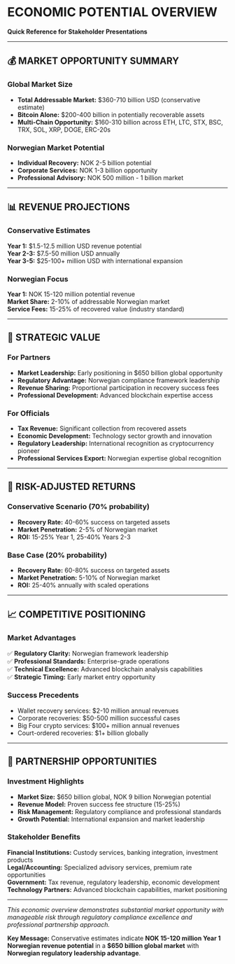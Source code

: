 # ECONOMIC POTENTIAL OVERVIEW
**Quick Reference for Stakeholder Presentations**

---

## 💰 **MARKET OPPORTUNITY SUMMARY**

### **Global Market Size**
- **Total Addressable Market:** $360-710 billion USD (conservative estimate)
- **Bitcoin Alone:** $200-400 billion in potentially recoverable assets
- **Multi-Chain Opportunity:** $160-310 billion across ETH, LTC, STX, BSC, TRX, SOL, XRP, DOGE, ERC-20s

### **Norwegian Market Potential**
- **Individual Recovery:** NOK 2-5 billion potential
- **Corporate Services:** NOK 1-3 billion opportunity
- **Professional Advisory:** NOK 500 million - 1 billion market

---

## 📊 **REVENUE PROJECTIONS**

### **Conservative Estimates**
**Year 1:** $1.5-12.5 million USD revenue potential  
**Year 2-3:** $7.5-50 million USD annually  
**Year 3-5:** $25-100+ million USD with international expansion  

### **Norwegian Focus**
**Year 1:** NOK 15-120 million potential revenue  
**Market Share:** 2-10% of addressable Norwegian market  
**Service Fees:** 15-25% of recovered value (industry standard)  

---

## 🎯 **STRATEGIC VALUE**

### **For Partners**
- **Market Leadership:** Early positioning in $650 billion global opportunity
- **Regulatory Advantage:** Norwegian compliance framework leadership
- **Revenue Sharing:** Proportional participation in recovery success fees
- **Professional Development:** Advanced blockchain expertise access

### **For Officials**
- **Tax Revenue:** Significant collection from recovered assets
- **Economic Development:** Technology sector growth and innovation
- **Regulatory Leadership:** International recognition as cryptocurrency pioneer
- **Professional Services Export:** Norwegian expertise global recognition

---

## 🏦 **RISK-ADJUSTED RETURNS**

### **Conservative Scenario (70% probability)**
- **Recovery Rate:** 40-60% success on targeted assets
- **Market Penetration:** 2-5% of Norwegian market
- **ROI:** 15-25% Year 1, 25-40% Years 2-3

### **Base Case (20% probability)**  
- **Recovery Rate:** 60-80% success on targeted assets
- **Market Penetration:** 5-10% of Norwegian market
- **ROI:** 25-40% annually with scaled operations

---

## 📈 **COMPETITIVE POSITIONING**

### **Market Advantages**
✅ **Regulatory Clarity:** Norwegian framework leadership  
✅ **Professional Standards:** Enterprise-grade operations  
✅ **Technical Excellence:** Advanced blockchain analysis capabilities  
✅ **Strategic Timing:** Early market entry opportunity  

### **Success Precedents**
- Wallet recovery services: $2-10 million annual revenues
- Corporate recoveries: $50-500 million successful cases
- Big Four crypto services: $100+ million annual revenues
- Court-ordered recoveries: $1+ billion globally

---

## 💼 **PARTNERSHIP OPPORTUNITIES**

### **Investment Highlights**
- **Market Size:** $650 billion global, NOK 9 billion Norwegian potential
- **Revenue Model:** Proven success fee structure (15-25%)
- **Risk Management:** Regulatory compliance and professional standards
- **Growth Potential:** International expansion and market leadership

### **Stakeholder Benefits**
**Financial Institutions:** Custody services, banking integration, investment products  
**Legal/Accounting:** Specialized advisory services, premium rate opportunities  
**Government:** Tax revenue, regulatory leadership, economic development  
**Technology Partners:** Advanced blockchain capabilities, market positioning  

---

*This economic overview demonstrates substantial market opportunity with manageable risk through regulatory compliance excellence and professional partnership approach.*

**Key Message:** Conservative estimates indicate **NOK 15-120 million Year 1 Norwegian revenue potential** in a **$650 billion global market** with **Norwegian regulatory leadership advantage**.